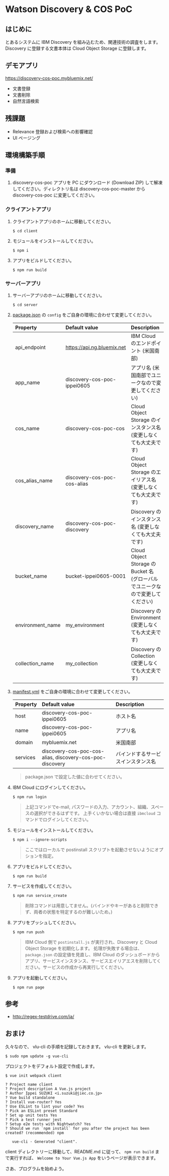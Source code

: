 # Watson Discovery & COS PoC

## はじめに
とあるシステムに IBM Discovery を組み込むため、関連技術の調査をします。Discovery に登録する文書本体は Cloud Object Storage に登録します。

## デモアプリ
https://discovery-cos-poc.mybluemix.net/

* 文書登録
* 文書削除
* 自然言語検索


## 残課題
* Relevance 登録および検索への影響確認
* UI ページング

## 環境構築手順
### 準備
1. discovery-cos-poc アプリを PC にダウンロード (Download ZIP) して解凍してください。ディレクトリ名は discovery-cos-poc-master から discovery-cos-poc に変更してください。

### クライアントアプリ
1. クライアントアプリのホームに移動してください。
    ```
    $ cd client
    ```

1. モジュールをインストールしてください。
    ```
    $ npm i
    ```

1. アプリをビルドしてください。
    ```
    $ npm run build
    ```

### サーバーアプリ
1. サーバーアプリのホームに移動してください。
    ```
    $ cd server
    ```

1. [package.json](server/package.json) の `config` をご自身の環境に合わせて変更してください。

    | Property         | Default value               | Description |
    |:-----------------|:----------------------------|:------------|
    | api_endpoint     | https://api.ng.bluemix.net  | IBM Cloud のエンドポイント (米国南部) |
    | app_name         | discovery-cos-poc-ippei0605 | アプリ名 (米国南部でユニークなので変更してください) |
    | cos_name         | discovery-cos-poc-cos       | Cloud Object Storage のインスタンス名 (変更しなくても大丈夫です) |
    | cos_alias_name   | discovery-cos-poc-cos-alias | Cloud Object Storage のエイリアス名 (変更しなくても大丈夫です) |
    | discovery_name   | discovery-cos-poc-discovery | Discovery のインスタンス名 (変更しなくても大丈夫です) |
    | bucket_name      | bucket-ippei0605-0001       | Cloud Object Storage の Bucket 名 (グローバルでユニークなので変更してください)
    | environment_name | my_environment              | Discovery の Environment (変更しなくても大丈夫です) |
    | collection_name  | my_collection               | Discovery の Collection (変更しなくても大丈夫です) |

1. [manifest.yml](server/manifest.yml) をご自身の環境に合わせて変更してください。

    | Property   | Default value               | Description |
    |:-----------|:----------------------------|:------------|
    | host       | discovery-cos-poc-ippei0605 | ホスト名     |
    | name       | discovery-cos-poc-ippei0605 | アプリ名     |
    | domain     | mybluemix.net               | 米国南部     |
    | services   | discovery-cos-poc-cos-alias, discovery-cos-poc-discovery | バインドするサービスインスタンス名 |

    > package.json で設定した値に合わせてください。

1. IBM Cloud にログインしてください。
    ```
    $ npm run login
    ```

    > 上記コマンドでe-mail, パスワードの入力、アカウント、組織、スペースの選択ができるはずです。
    > 上手くいかない場合は直接 `ibmcloud` コマンドでログインしてください。


1. モジュールをインストールしてください。
    ```
    $ npm i --ignore-scripts
    ```

    > ここではローカルで postinstall スクリプトを起動させないようにオプションを指定。

1. アプリをビルドしてください。
    ```
    $ npm run build
    ```

1. サービスを作成してください。
    ```
    $ npm run service_create
    ```

    > 削除コマンドは用意してません。(バインドやキーがあると削除できず、両者の状態を特定するのが難しいため。)

1. アプリをプッシュしてください。
    ```
    $ npm run push
    ```

    > IBM Cloud 側で `postinstall.js` が実行され、Discovery と Cloud Object Storage を初期化します。
    > 処理が失敗する場合は、`package.json` の設定値を見直し、IBM Cloud のダッシュボードからアプリ、サービスインスタンス、サービスエイリアエスを削除してください。サービスの作成から再実行してください。

1. アプリを起動してください。
    ```
    $ npm run page
    ```


## 参考
* http://regex-testdrive.com/ja/

## おまけ
久々なので、 vlu-cli の手順を記録しておきます。
vlu-cli を更新します。

```
$ sudo npm update -g vue-cli
```

プロジェクトをデフォルト設定で作成します。
```
$ vue init webpack client

? Project name client
? Project description A Vue.js project
? Author Ippei SUZUKI <i.suzuki@jiec.co.jp>
? Vue build standalone
? Install vue-router? Yes
? Use ESLint to lint your code? Yes
? Pick an ESLint preset Standard
? Set up unit tests Yes
? Pick a test runner jest
? Setup e2e tests with Nightwatch? Yes
? Should we run `npm install` for you after the project has been created? (recommended) npm

   vue-cli · Generated "client".
```

client ディレクトリーに移動して、README.md に従って、 `npm run build` まで実行すれば、 `Welcome to Your Vue.js App` をいうページが表示できます。


さあ、プログラムを始めよう。